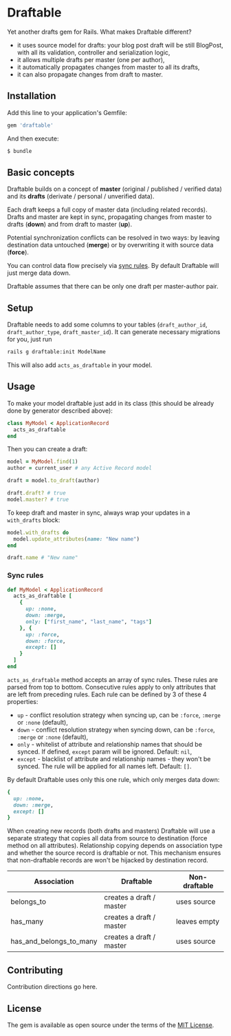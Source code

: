 # Draftable
Yet another drafts gem for Rails. What makes Draftable different?

- it uses source model for drafts: your blog post draft will be still BlogPost,
with all its validation, controller and serialization logic,
- it allows multiple drafts per master (one per author),
- it automatically propagates changes from master to all its drafts,
- it can also propagate changes from draft to master.

## Installation
Add this line to your application's Gemfile:

```ruby
gem 'draftable'
```

And then execute:
```bash
$ bundle
```

## Basic concepts
Draftable builds on a concept of __master__ (original / published / verified data)
and its __drafts__ (derivate / personal / unverified data).

Each draft keeps a full copy of master data (including related records). Drafts
and master are kept in sync, propagating changes from master to drafts (__down__)
and from draft to master (__up__).

Potential synchronization conflicts can be resolved in two ways: by leaving
destination data untouched (__merge__) or by overwriting it with source data
(__force__).

You can control data flow precisely via [sync rules](#sync-rules).
By default Draftable will just merge data down.

Draftable assumes that there can be only one draft per master-author pair.

## Setup
Draftable needs to add some columns to your tables (`draft_author_id`,
`draft_author_type`, `draft_master_id`). It can generate necessary migrations
for you, just run

```bash
rails g draftable:init ModelName
```

This will also add `acts_as_draftable` in your model.

## Usage
To make your model draftable just add in its class (this should be already done
by generator described above):

```ruby
class MyModel < ApplicationRecord
  acts_as_draftable
end
```

Then you can create a draft:

```ruby
model = MyModel.find(1)
author = current_user # any Active Record model

draft = model.to_draft(author)

draft.draft? # true
model.master? # true
```

To keep draft and master in sync, always wrap your updates in a `with_drafts` block:

```ruby
model.with_drafts do
  model.update_attributes(name: "New name")
end

draft.name # "New name"
```

### Sync rules
```ruby
def MyModel < ApplicationRecord
  acts_as_draftable [
    {
      up: :none,
      down: :merge,
      only: ["first_name", "last_name", "tags"]
    }, {
      up: :force,
      down: :force,
      except: []
    }
  ]
end
```

`acts_as_draftable` method accepts an array of sync rules. These rules are parsed
from top to bottom. Consecutive rules apply to only attributes that are left
from preceding rules. Each rule can be defined by 3 of these 4 properties:

- `up` - conflict resolution strategy when syncing up, can be `:force`, `:merge`
or `:none` (default),
- `down` - conflict resolution strategy when syncing down, can be `:force`, `:merge`
or `:none` (default),
- `only` - whitelist of attribute and relationship names that should be synced.
If defined, `except` param will be ignored. Default: `nil`,
- `except` - blacklist of attribute and relationship names - they won't be synced.
The rule will be applied for all names left. Default: `[]`.

By default Draftable uses only this one rule, which only merges data down:

```ruby
{
  up: :none,
  down: :merge,
  except: []
}
```

When creating new records (both drafts and masters) Draftable will use a separate
strategy that copies all data from source to destination (force method on all
attributes). Relationship copying depends on association type and whether the source
record is draftable or not. This mechanism ensures that non-draftable records
are won't be hijacked by destination record.

| Association             | Draftable                | Non-draftable |
| ----------------------- | ------------------------ | ------------- |
| belongs_to              | creates a draft / master | uses source   |
| has_many                | creates a draft / master | leaves empty  |
| has_and_belongs_to_many | creates a draft / master | uses source   |



## Contributing
Contribution directions go here.

## License
The gem is available as open source under the terms of the [MIT License](https://opensource.org/licenses/MIT).
